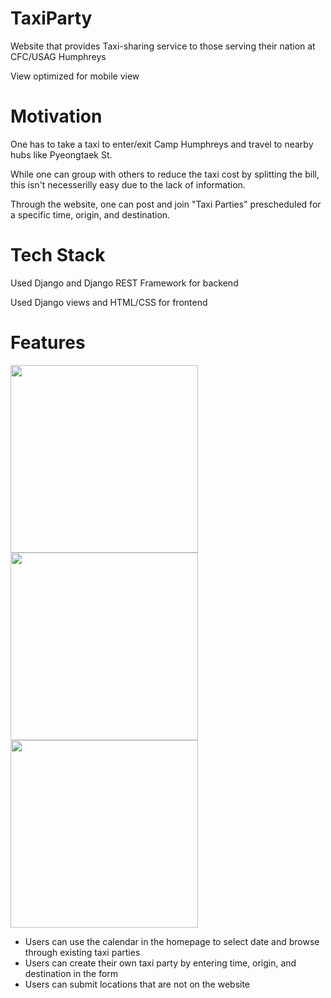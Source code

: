 # TaxiParty
Website that provides Taxi-sharing service to those serving their nation at CFC/USAG Humphreys

View optimized for mobile view

# Motivation
One has to take a taxi to enter/exit Camp Humphreys and travel to nearby hubs like Pyeongtaek St.

While one can group with others to reduce the taxi cost by splitting the bill, this isn't necesserilly easy due to the lack of information.

Through the website, one can post and join "Taxi Parties" prescheduled for a specific time, origin, and destination.

# Tech Stack
Used Django and Django REST Framework for backend

Used Django views and HTML/CSS for frontend

# Features
<img src="https://github.com/user-attachments/assets/f0d83268-90bf-46ae-8d02-87993003ccb1" width="300">
<img src="https://github.com/user-attachments/assets/5cbb944a-9437-4ee9-8049-92ebb2d84574" width="300">
<img src="https://github.com/user-attachments/assets/a50ec99c-54de-4600-83db-f2f4196ce54d" width="300">

* Users can use the calendar in the homepage to select date and browse through existing taxi parties
* Users can create their own taxi party by entering time, origin, and destination in the form
* Users can submit locations that are not on the website
